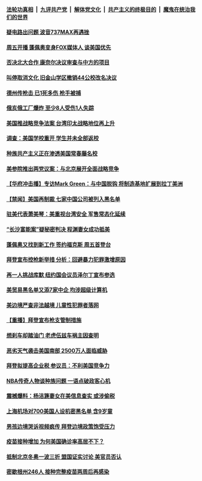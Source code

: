 

####  [法轮功真相](../../../../basic/blob/master/README.md?t=04102101) &nbsp;|&nbsp; [九评共产党](../../../../9ping.md/blob/master/README.md?t=04102101) &nbsp;|&nbsp; [解体党文化](../../../../jtdwh.md/blob/master/README.md?t=04102101)  &nbsp;|&nbsp; [共产主义的终极目的](../../../../gczydzjmd.md/blob/master/README.md?t=04102101) &nbsp;|&nbsp; [魔鬼在统治我们的世界](../../../../mgztzwmdsj.md/blob/master/README.md?t=04102101) 

#### [疑电路出问题 波音737MAX再遇挫](../pages/prog203/a103093253.md?t=04102101) 

#### [周五开播 蓬佩奥变身FOX媒体人 谈美国优先](../pages/prog203/a103092789.md?t=04102101) 

#### [否决北大合作 康奈尔决议审查与中方的项目](../pages/prog203/a103092791.md?t=04102101) 

#### [叫停取消文化 旧金山学区撤销44公校改名决议](../pages/prog203/a103092837.md?t=04102101) 

#### [德州传枪击 已1死多伤 枪手被捕](../pages/prog203/a103092808.md?t=04102101) 

#### [俄亥俄工厂爆炸 至少8人受伤1人失踪](../pages/prog203/a103092810.md?t=04102101) 

#### [美国推战略竞争法案 台湾印太战略地位再上升](../pages/prog203/a103092849.md?t=04102101) 

#### [调查：美国学校重开 学生并未全部返校](../pages/prog203/a103092815.md?t=04102101) 

#### [种族共产主义正在渗透美国常春藤名校](../pages/prog203/a103092759.md?t=04102101) 

#### [美参院推出两党议案：与北京展开全面战略竞争](../pages/prog203/a103092551.md?t=04102101) 

#### [【华府冲击播】专访Mark Green：与中国脱钩 将制造基地扩展到拉丁美洲](../pages/prog203/a103092591.md?t=04102101) 

#### [【禁闻】美国再制裁 七家中国公司被列入黑名单](../pages/prog203/a103092548.md?t=04102101) 

#### [驻美代表萧美琴：美重视台湾安全 军售常态化延续](../pages/prog203/a103092390.md?t=04102101) 

#### [“长沙富能案”疑秘密判决 程渊妻女成功抵美](../pages/prog203/a103092397.md?t=04102101) 

#### [蓬佩奥又找到新工作 签约福克斯 周五首登台](../pages/prog203/a103092179.md?t=04102101) 

#### [拜登宣布控枪新举措 分析：回避暴力犯罪激增原因](../pages/prog203/a103092066.md?t=04102101) 

#### [再一人挑战库默 纽约国会议员泽尔丁宣布参选](../pages/prog203/a103092049.md?t=04102101) 

#### [美贸易黑名单又添7家中企 均涉超级计算机](../pages/prog203/a103091928.md?t=04102101) 

#### [美边境严查非法越境 儿童性犯罪者落网](../pages/prog203/a103091344.md?t=04102101) 

#### [【重播】拜登宣布枪支管制措施](../pages/prog203/a103091854.md?t=04102101) 

#### [想刹车却踏油门 老虎伍兹车祸主因查明](../pages/prog203/a103091282.md?t=04102101) 

#### [恶劣天气袭击美国南部  2500万人面临威胁](../pages/prog203/a103091196.md?t=04102101) 

#### [拜登拟提高企业税 参议员：不利美国竞争力](../pages/prog203/a103091781.md?t=04102101) 

#### [NBA传奇人物谈种族问题 一语点破政客心机](../pages/prog203/a103091708.md?t=04102101) 

#### [震撼爆料：杨洁篪妻女在美信息查实 或涉偷税](../pages/prog203/a103091641.md?t=04102101) 

#### [上海机场对700美国人设机密黑名单 含9岁童](../pages/prog203/a103091411.md?t=04102101) 

#### [男孩边境哭诉视频疯传 拜登边境政策饱受压力](../pages/prog203/a103091280.md?t=04102101) 

#### [疫苗接种增加 为何美国确诊率高居不下？](../pages/prog203/a103091303.md?t=04102101) 

#### [抵制北京冬奥一波三折 盟国证实讨论 美官员否认](../pages/prog203/a103091223.md?t=04102101) 

#### [密歇根州246人 接种完整疫苗两周后再感染](../pages/prog203/a103091308.md?t=04102101) 

